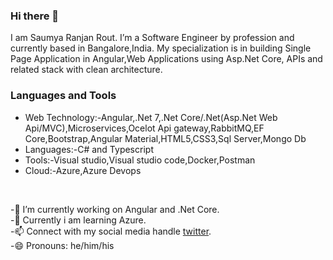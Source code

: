 ### Hi there 👋

I am Saumya Ranjan Rout. I’m a Software Engineer by profession and currently based in Bangalore,India. My specialization is in building Single Page Application in Angular,Web Applications using Asp.Net Core, APIs and related stack with clean architecture.


### Languages and Tools

* Web Technology:-Angular,.Net 7,.Net Core/.Net(Asp.Net Web Api/MVC),Microservices,Ocelot Api gateway,RabbitMQ,EF Core,Bootstrap,Angular Material,HTML5,CSS3,Sql Server,Mongo Db <br/>
* Languages:-C# and Typescript <br/>
* Tools:-Visual studio,Visual studio code,Docker,Postman <br/>
* Cloud:-Azure,Azure Devops <br/>
<br/>

-🔭 I’m currently working on Angular and .Net Core.<br/>
-🌱 Currently i am learning Azure.<br/>
-📫 Connect with my social media handle [twitter](https://twitter.com/soumya1729).<br/>
-😄 Pronouns: he/him/his

<!--
**ersaumya/ersaumya** is a ✨ _special_ ✨ repository because its `README.md` (this file) appears on your GitHub profile.

Here are some ideas to get you started:

- 🔭 I’m currently working on ...
- 🌱 I’m currently learning ...
- 👯 I’m looking to collaborate on ...
- 🤔 I’m looking for help with ...
- 💬 Ask me about ...
- 📫 How to reach me: ...
- 😄 Pronouns: ...
- ⚡ Fun fact: ...
-->

